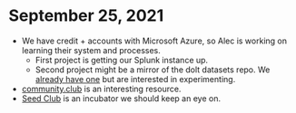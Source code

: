 # September 25, 2021

* We have credit + accounts with Microsoft Azure, so Alec is working on learning their system and processes.
  * First project is getting our Splunk instance up.
  * Second project might be a mirror of the dolt datasets repo. We [already have one](../../activities/submit-or-update-datasets/hadoop-datasets-mirror.md) but are interested in experimenting.
* [community.club](https://www.community.club) is an interesting resource.
* [Seed Club](https://club.mirror.xyz) is an incubator we should keep an eye on.
